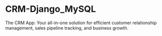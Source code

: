 # CRM-Django_MySQL
 The CRM App: Your all-in-one solution for efficient customer relationship management, sales pipeline tracking, and business growth.
